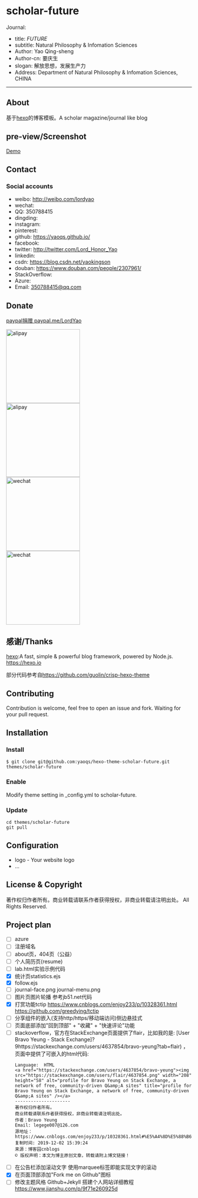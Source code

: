 # scholar-future

Journal:

+ title: *FUTURE*
+ subtitle: Natural Philosophy & Infomation Sciences
+ Author: Yao Qing-sheng
+ Author-cn: 要庆生
+ slogan: 解放思想，发展生产力
+ Address: Department of Natural Philosophy & Infomation Sciences, CHINA

---

## About

基于[hexo](https://github.com/hexojs/hexo)的博客模板。A scholar magazine/journal like blog

## pre-view/Screenshot

[Demo](https://yaoqs.github.io)

## Contact

### Social accounts

- weibo: <http://weibo.com/lordyao>
- wechat:
- QQ: 350788415
- dingding:
- instagram:
- pinterest:
- github: <https://yaoqs.github.io/>
- facebook:
- twitter: <http://twitter.com/Lord_Honor_Yao>
- linkedin:
- csdn: <https://blog.csdn.net/yaokingson>
- douban: <https://www.douban.com/people/2307961/>
- StackOverflow:
- Azure:
- Email: 350788415@qq.com

## Donate

[paypal捐赠 paypal.me/LordYao](https://www.paypal.com/cgi-bin/webscr?cmd=_xclick&business=243292490@qq.com&currency_code=USD&amount=1&return=http://yaoqs.github.com/about.html&item_name=LordYao%27s%20Blog&undefined_quantity=1)

<image alt="alipay" src="https://yaoqs.github.io/images/支付宝收款码.jpg" width="200"/><br>
<image alt="alipay" src="https://yaoqs.github.io/images/支付宝红包码.jpg" width="200"/><br>
<image alt="wechat" src="https://yaoqs.github.io/images/微信收款码.png" width="200"/><br>
<image alt="wechat" src="https://yaoqs.github.io/images/微信打赏码.png" width="200"/>


## 感谢/Thanks
[hexo](https://github.com/hexojs/hexo):A fast, simple & powerful blog framework, powered by Node.js. <https://hexo.io>

部分代码参考自<https://github.com/guolin/crisp-hexo-theme>

## Contributing
Contribution is welcome, feel free to open an issue and fork. Waiting for your pull request.

## Installation

### Install
```
$ git clone git@github.com:yaoqs/hexo-theme-scholar-future.git themes/scholar-future
```
### Enable

Modify theme setting in _config.yml to scholar-future.

### Update
```
cd themes/scholar-future
git pull
```
## Configuration

+ logo - Your website logo
+ ...

## License & Copyright

著作权归作者所有。商业转载请联系作者获得授权，非商业转载请注明出处。
All Rights Reserved.

## Project plan

- [ ] azure
- [ ] 注册域名
- [ ] about页，404页（公益）
- [ ] 个人简历页(resume)
- [ ] lab.html实验示例代码
- [x] 统计页statistics.ejs
- [x] follow.ejs
- [ ] journal-face.png journal-menu.png
- [ ] 图片页图片轮播 参考jb51.net代码
- [x] 打赏功能tctip  https://www.cnblogs.com/enjoy233/p/10328361.html https://github.com/greedying/tctip
- [ ] 分享组件的嵌入(支持http/https/移动端访问)侧边悬挂式
- [ ] 页面底部添加"回到顶部" + "收藏" + "快速评论"功能
- [ ] stackoverflow，官方在StackExchange页面提供了flair，比如我的是: [User Bravo Yeung - Stack Exchange]?9https://stackexchange.com/users/4637854/bravo-yeung?tab=flair) ，页面中提供了可嵌入的html代码:
    ```
    Language:  HTML
    <a href="https://stackexchange.com/users/4637854/bravo-yeung"><img src="https://stackexchange.com/users/flair/4637854.png" width="208" height="58" alt="profile for Bravo Yeung on Stack Exchange, a network of free, community-driven Q&amp;A sites" title="profile for Bravo Yeung on Stack Exchange, a network of free, community-driven Q&amp;A sites" /></a>
    ---------------------
    著作权归作者所有。
    商业转载请联系作者获得授权，非商业转载请注明出处。
    作者：Bravo Yeung
    Email: legege007@126.com
    源地址：https://www.cnblogs.com/enjoy233/p/10328361.html#%E5%A4%8D%E5%88%B6%E6%AD%A3%E6%96%87%E6%96%87%E5%AD%97%E6%97%B6%E8%87%AA%E5%8A%A8%E5%8A%A0%E7%89%88%E6%9D%83
    复制时间: 2019-12-02 15:39:24
    来源：博客园cnblogs
    © 版权声明：本文为博主原创文章，转载请附上博文链接！
    ```
- [ ] 在公告栏添加滚动文字 使用marquee标签即能实现文字的滚动
- [x] 在页面顶部添加"Fork me on Github"图标
- [ ] 修改主题风格 Github+Jekyll 搭建个人网站详细教程 <https://www.jianshu.com/p/9f71e260925d>
